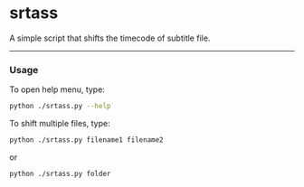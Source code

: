 # srtass

A simple script that shifts the timecode of subtitle file.  

---
### Usage

To open help menu, type:
```bash
python ./srtass.py --help
```
To shift multiple files, type:
```bash
python ./srtass.py filename1 filename2
```
or
```bash
python ./srtass.py folder
```
